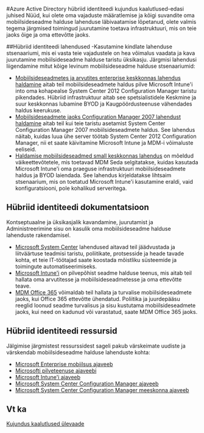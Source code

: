 <properties
    pageTitle="Azure Active Directory hübriid identiteedi kujundus kaalutlused - järgmised toimingud | Microsoft Azure'i"
    description="Ülevaade ja järgmised toimingud pärast seda, kui olete läbi lugenud hübriid identiteedi kujundus kaalutlused juhend"
    documentationCenter=""
    services="active-directory"
    authors="billmath"
    manager="femila"
    editor=""/>

<tags
    ms.service="active-directory"
    ms.devlang="na"
    ms.topic="article"
    ms.tgt_pltfrm="na"
    ms.workload="identity" 
    ms.date="08/08/2016"
    ms.author="billmath"/>

#<a name="azure-active-directory-hybrid-identity-design-considerations--next-steps"></a>Azure Active Directory hübriid identiteedi kujundus kaalutlused-edasi juhised
Nüüd, kui olete oma vajaduste määratlemise ja kõigi suvandite oma mobiilsideseadme halduse lahenduse läbivaatamise lõpetanud, olete valmis tegema järgmised toimingud juurutamine toetava infrastruktuuri, mis on teie jaoks õige ja oma ettevõtte jaoks.

##<a name="hybrid-identity-solutions"></a>Hübriid identiteedi lahendused
-Kasutamine kindlate lahenduse stsenaariumi, mis ei vasta teie vajadustele on hea võimalus vaadata ja kava juurutamine mobiilsideseadme halduse taristu üksikasju. Järgmisi lahendusi liigendamine mitut kõige levinum mobiilsideseadme halduse stsenaariumid:

- [Mobiilsideseadmetes ja arvutites enterprise keskkonnas lahendus haldamine](https://technet.microsoft.com/library/dn582037.aspx) aitab teil mobiilsideseadmete haldus pilve Microsoft Intune'i into oma kohapealse System Center 2012 Configuration Manager taristu pikendades. Hübriid infrastruktuur aitab see spetsialistidele Keskmine ja suur keskkonnas lubamine BYOD ja Kaugpöördusteenuse vähendades haldus keerukuse.
- [Mobiilsideseadmete jaoks Configuration Manager 2007 lahendust haldamine](https://technet.microsoft.com/library/dn508400.aspx) aitab teil kui teie taristu asetamist System Center Configuration Manager 2007 mobiilsideseadmete haldus. See lahendus näitab, kuidas luua ühe server töötab System Center 2012 Configuration Manager, nii et saate käivitamine Microsoft Intune ja MDM-i võimaluste eeliseid.
- [Haldamise mobiilsideseadmed small keskkonnas lahendus](https://technet.microsoft.com/library/dn715906.aspx) on mõeldud väikeettevõtetele, mis toetavad MDM Seda selgitatakse, kuidas kasutada Microsoft Intune'i oma praeguse infrastruktuuri mobiilsideseadmete haldus ja BYOD laiendada. See lahendus kirjeldatakse lihtsaim stsenaarium, mis on toetatud Microsoft Intune'i kasutamine eraldi, vaid konfiguratsiooni, pole kohalikud serveritega.

## <a name="hybrid-identity-documentation"></a>Hübriid identiteedi dokumentatsioon
Kontseptuaalne ja üksikasjalik kavandamine, juurutamist ja Administreerimine sisu on kasulik oma mobiilsideseadme halduse lahenduste rakendamisel.

- [Microsoft System Center](https://technet.microsoft.com/library/cc507089.aspx) lahendused aitavad teil jäädvustada ja liitväärtuse teadmisi taristu, poliitikate, protsesside ja heade tavade kohta, et teie IT-töötajad saate koostada mõistliku süsteemide ja toimingute automatiseerimiseks.
- [Microsoft Intune'i](https://technet.microsoft.com/library/jj676587.aspx) on pilvepõhist seadme halduse teenus, mis aitab teil hallata oma arvutitesse ja mobiilsideseadmetesse ja oma ettevõtte teave.
- [MDM Office 365](https://technet.microsoft.com/library/ms.o365.cc.devicepolicy.aspx) võimaldab teil hallata ja turvalise mobiilsideseadmete jaoks, kui Office 365 ettevõtte ühendatud. Poliitika ja juurdepääsu reeglid loonud seadme turvalisus ja sisu kustutama mobiilsideseadmete jaoks, kui need on kadunud või varastatud, saate MDM Office 365 jaoks.

## <a name="hybrid-identity-resources"></a>Hübriid identiteedi ressursid
Jälgimise järgmistest ressurssidest sageli pakub värskeimate uudiste ja värskendab mobiilsideseadme halduse lahenduste kohta:

- [Microsoft Enterprise mobiilsus ajaveeb](http://blogs.technet.com/b/enterprisemobility/)
- [Microsofti pilveteenuse ajaveebi](http://blogs.technet.com/b/in_the_cloud/)
- [Microsoft Intune'i ajaveeb](http://blogs.technet.com/b/microsoftintune/)
- [Microsoft System Center Configuration Manager ajaveeb](http://blogs.technet.com/b/configurationmgr/)
- [Microsoft System Center Configuration Manager meeskonna ajaveeb](http://blogs.technet.com/b/configmgrteam/)

## <a name="see-also"></a>Vt ka
[Kujundus kaalutlused ülevaade](active-directory-hybrid-identity-design-considerations-overview.md)
